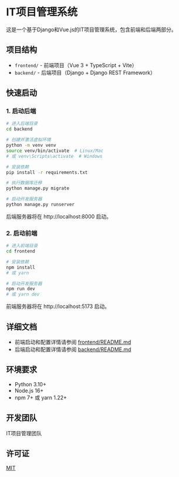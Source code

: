 # IT项目管理系统

这是一个基于Django和Vue.js的IT项目管理系统，包含前端和后端两部分。

## 项目结构

- `frontend/` - 前端项目（Vue 3 + TypeScript + Vite）
- `backend/` - 后端项目（Django + Django REST Framework）

## 快速启动

### 1. 启动后端

```bash
# 进入后端目录
cd backend

# 创建并激活虚拟环境
python -m venv venv
source venv/bin/activate  # Linux/Mac
# 或 venv\Scripts\activate  # Windows

# 安装依赖
pip install -r requirements.txt

# 执行数据库迁移
python manage.py migrate

# 启动开发服务器
python manage.py runserver
```

后端服务器将在 http://localhost:8000 启动。

### 2. 启动前端

```bash
# 进入前端目录
cd frontend

# 安装依赖
npm install
# 或 yarn

# 启动开发服务器
npm run dev
# 或 yarn dev
```

前端服务器将在 http://localhost:5173 启动。

## 详细文档

- 前端启动和配置详情请参阅 [frontend/README.md](frontend/README.md)
- 后端启动和配置详情请参阅 [backend/README.md](backend/README.md)

## 环境要求

- Python 3.10+
- Node.js 16+
- npm 7+ 或 yarn 1.22+

## 开发团队

IT项目管理团队

## 许可证

[MIT](LICENSE) 